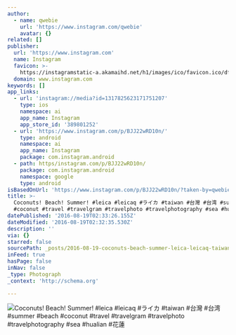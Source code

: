 ```yaml
---
author:
  - name: qwebie
    url: 'https://www.instagram.com/qwebie'
    avatar: {}
related: []
publisher:
  url: 'https://www.instagram.com'
  name: Instagram
  favicon: >-
    https://instagramstatic-a.akamaihd.net/h1/images/ico/favicon.ico/dfa85bb1fd63.ico
  domain: www.instagram.com
keywords: []
app_links:
  - url: 'instagram://media?id=1317825623171751207'
    type: ios
    namespace: ai
    app_name: Instagram
    app_store_id: '389801252'
  - url: 'https://www.instagram.com/p/BJJ22wRD10n/'
    type: android
    namespace: ai
    app_name: Instagram
    package: com.instagram.android
  - path: https/instagram.com/p/BJJ22wRD10n/
    package: com.instagram.android
    namespace: google
    type: android
isBasedOnUrl: 'https://www.instagram.com/p/BJJ22wRD10n/?taken-by=qwebie'
title: >-
  Coconuts! Beach! Summer! #leica #leicaq #ライカ #taiwan #台灣 #台湾 #summer #beach
  #coconut #travel #travelgram #travelphoto #travelphotography #sea #hualian #花蓮
datePublished: '2016-08-19T02:33:26.155Z'
dateModified: '2016-08-19T02:32:35.530Z'
description: ''
via: {}
starred: false
sourcePath: _posts/2016-08-19-coconuts-beach-summer-leica-leicaq-taiwan.md
inFeed: true
hasPage: false
inNav: false
_type: Photograph
_context: 'http://schema.org'

---
```

![Coconuts! Beach! Summer! #leica #leicaq #ライカ #taiwan #台灣 #台湾 #summer #beach #coconut #travel #travelgram #travelphoto #travelphotography #sea #hualian #花蓮](https://scontent.cdninstagram.com/t51.2885-15/s640x640/sh0.08/e35/13651718_1158038067602282_902480340_n.jpg?ig_cache_key=MTMxNzgyNTYyMzE3MTc1MTIwNw%3D%3D.2)